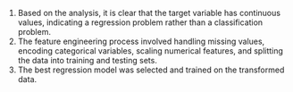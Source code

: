 1. Based on the analysis, it is clear that the target variable has continuous values, indicating a regression problem rather than a classification problem.
2. The feature engineering process involved handling missing values, encoding categorical variables, scaling numerical features, and splitting the data into training and testing sets.
3. The best regression model was selected and trained on the transformed data.
